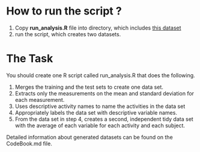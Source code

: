 # How to run the script ?

1. Copy **run_analysis.R** file into directory, which includes [this dataset](https://d396qusza40orc.cloudfront.net/getdata%2Fprojectfiles%2FUCI%20HAR%20Dataset.zip)
2. run the script, which creates two datasets. 

# The Task

You should create one R script called run_analysis.R that does the following. 

1. Merges the training and the test sets to create one data set.
2. Extracts only the measurements on the mean and standard deviation for each measurement. 
3. Uses descriptive activity names to name the activities in the data set
4. Appropriately labels the data set with descriptive variable names. 
5. From the data set in step 4, creates a second, independent tidy data set with the average of each variable for each activity and each subject.

Detailed information about generated datasets can be found on the CodeBook.md file.

